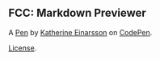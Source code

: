 FCC: Markdown Previewer
-----------------------


A [Pen](https://codepen.io/katerinell/pen/ExjmLjr) by [Katherine Einarsson](https://codepen.io/katerinell) on [CodePen](https://codepen.io).

[License](https://codepen.io/katerinell/pen/ExjmLjr/license).